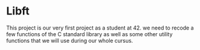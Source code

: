 # Libft
This project is our very first project as a student at 42. we need to recode a few functions of the C standard library as well as some other utility functions that we will use during our whole cursus.
